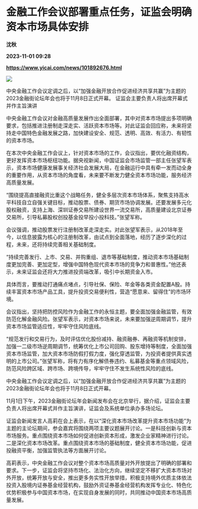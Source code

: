 # 金融工作会议部署重点任务，证监会明确资本市场具体安排
**沈秋**

**2023-11-01 09:28**

**https://www.yicai.com/news/101892676.html**

![](https://imgcdn.yicai.com/uppics/slides/2023/11/dab6e372e72eb0657d522a360fa7f6fc.jpg)

中央金融工作会议定调之后，以“加强金融开放合作促进经济共享共赢”为主题的2023金融街论坛年会也将于11月8日正式开幕。 证监会主要负责人将出席开幕式并作主旨演讲

中央金融工作会议对金融高质量发展作出全面部署，其中对资本市场提出多项明确要求，包括推进注册制走深走实、活跃资本市场等。对此证监会回应称，未来将坚持走中国特色金融发展之路，加快建设安全、规范、透明、高效、有活力、有韧性的资本市场。

在本次中央金融工作会议上，针对资本市场的工作，会议指出，要优化融资结构，更好发挥资本市场枢纽功能。据央视新闻，中国证监会市场监管一部主任张望军表示，资本市场健康发展事关经济社会发展大局，在金融运行中具有牵一发而动全身的重要作用，从资本市场的角度看，未来要不断发力健全资本市场功能，服务经济高质量发展。

“围绕提高直接融资比重这个战略任务，健全多层次资本市场体系，聚焦支持高水平科技自立自强关键目标，推动股票、债券、期货市场协调发展。还要发展多元化股权融资，支持上海、深圳证券交易所建设世界一流交易所，高质量建设北京证券交易所，引导私募股权创投基金投早投小投科技。”张望军称。

会议强调，推动股票发行注册制改革走深走实。对此张望军表示，从2018年至今，以信息披露为核心的注册制改革，由试点到全面落地，经历了逐步深化的过程，未来，还将持续完善相关基础制度。

“持续完善发行、上市、交易、并购重组、退市等基础制度，推动资本市场基础制度更加完善、更加定型，增强中国特色现代资本市场的竞争力和普惠性。”他还表示，未来证监会还将大力推进投资端改革，吸引中长期资金入市。

具体而言，要推动打通痛点堵点，引导社保、保险、年金等各类资金配置A股。持续丰富资本市场产品工具，提升投资交易便利性，营造“愿意来、留得住”的市场环境。

会议指出，坚持把防控风险作为金融工作的永恒主题，要全面加强金融监管，有效防范化解金融风险。张望军表示，对资本市场来说，未来要加强逆周期调节，提升资本市场监管适应性，牢牢守住风险底线。

“规范发行和交易行为，及时评估优化股份减持、融资融券、再融资等机制安排，加强一二级市场逆周期调节，统筹优化上市公司回购、股东增持等制度，全面加强资本市场监管，加大资本市场防假打假力度，强化穿透监管，为投资者提供真实透明的上市公司。”张望军称，将有力有序化解债券违约、私募基金等重点领域风险，防范风险跨区域、跨市场、跨境传导，牢牢守住不发生系统性风险的底线。

中央金融工作会议定调之后，以“加强金融开放合作促进经济共享共赢”为主题的2023金融街论坛年会也将于11月8日正式开幕。

11月1日下午，2023金融街论坛年会新闻发布会在北京举行，据介绍，证监会主要负责人将出席开幕式并作主旨演讲，证监会及系统单位承办多场论坛。

证监会新闻发言人高莉在会上表示，在以“深化资本市场改革提升资本市场功能”为主题的主论坛期间，参会嘉宾将围绕两项主要议题展开讨论。一是科技创新与资本市场服务。重点围绕资本市场如何促进创新资本形成，激发企业家精神进行讨论。二是深化资本市场改革。重点围绕资本市场的基础制度，健全资本市场功能，促进投融资平衡，加强监管执法等方面展开讨论。

高莉表示，中央金融工作会议对整个资本市场高质量对外开放提出了明确的部署和要求。下一步，证监会将坚持市场化、法治化方向，继续坚定不移扩大资本市场对外开放，统筹开放与安全，推出更多务实性开放举措，积极支持境外优质主体依法投资入股境内证券基金经营机构，鼓励外资证券基金经营机构发挥专业化、特色化优势积极参与中国资本市场，在实现自身发展的同时，共同推动中国资本市场高质量发展。